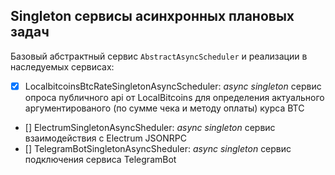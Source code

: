 ## Singleton сервисы асинхронных плановых задач

Базовый абстрактный сервис `AbstractAsyncScheduler` и реализации в наследуемых сервисах:

- [x] LocalbitcoinsBtcRateSingletonAsyncScheduler: _async_ _singleton_ сервис опроса публичного api от LocalBitcoins для определения актуального аргументированого (по сумме чека и методу оплаты) курса BTC
- [] ElectrumSingletonAsyncSheduler: _async_ _singleton_ сервис взаимодействия с Electrum JSONRPC
- [] TelegramBotSingletonAsyncSheduler: _async_ _singleton_ сервис подключения сервиса TelegramBot